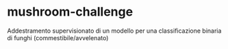 # mushroom-challenge
Addestramento supervisionato di un modello per una classificazione binaria di funghi (commestibile/avvelenato) 
